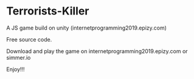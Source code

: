 # Terrorists-Killer
 A JS game build on unity (internetprogramming2019.epizy.com)

Free source code.

Download and play the game on internetprogramming2019.epizy.com or simmer.io

Enjoy!!!
